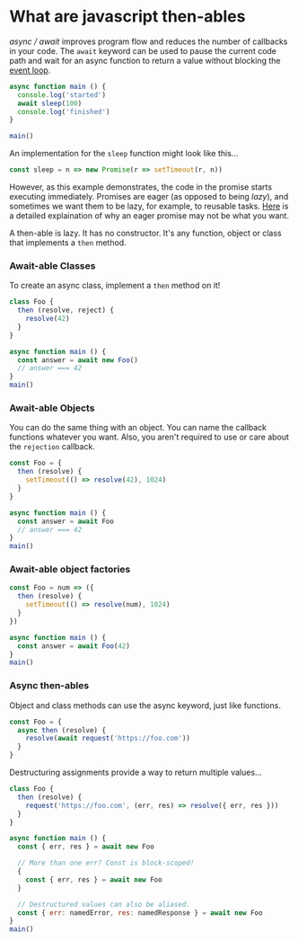 # What are javascript then-ables

*async / await* improves program flow and reduces the number of callbacks in
your code. The `await` keyword can be used to pause the current code path and
wait for an async function to return a value without blocking the [event loop][0].

```js
async function main () {
  console.log('started')
  await sleep(100)
  console.log('finished')
}

main()
```

An implementation for the `sleep` function might look like this...

```js
const sleep = n => new Promise(r => setTimeout(r, n))
```

However, as this example demonstrates, the code in the promise starts executing
immediately. Promises are eager (as opposed to being *lazy*), and sometimes we
want them to be lazy, for example, to reusable tasks. [Here][1] is a detailed
explaination of why an eager promise may not be what you want.

A then-able is lazy. It has no constructor. It's any function, object or class
that implements a `then` method.

### Await-able Classes
To create an async class, implement a `then` method on it!

```js
class Foo {
  then (resolve, reject) {
    resolve(42)
  }
}

async function main () {
  const answer = await new Foo()
  // answer === 42
}
main()
```

### Await-able Objects
You can do the same thing with an object. You can name the callback
functions whatever you want. Also, you aren't required to use or care
about the `rejection` callback.

```js
const Foo = {
  then (resolve) {
    setTimeout(() => resolve(42), 1024)
  }
}

async function main () {
  const answer = await Foo
  // answer === 42
}
main()
```

### Await-able object factories

```js
const Foo = num => ({
  then (resolve) {
    setTimeout(() => resolve(num), 1024)
  }
})

async function main () {
  const answer = await Foo(42)
}
main()
```

### Async then-ables
Object and class methods can use the async keyword, just like functions.

```js
const Foo = {
  async then (resolve) {
    resolve(await request('https://foo.com'))
  }
}
```

Destructuring assignments provide a way to return multiple values...

```js
class Foo {
  then (resolve) {
    request('https://foo.com', (err, res) => resolve({ err, res }))
  }
}

async function main () {
  const { err, res } = await new Foo

  // More than one err? Const is block-scoped!
  {
    const { err, res } = await new Foo
  }

  // Destructured values can also be aliased.
  const { err: namedError, res: namedResponse } = await new Foo
}
main()
```

[0]:https://nodejs.org/en/docs/guides/event-loop-timers-and-nexttick/
[1]:https://staltz.com/promises-are-not-neutral-enough.html
